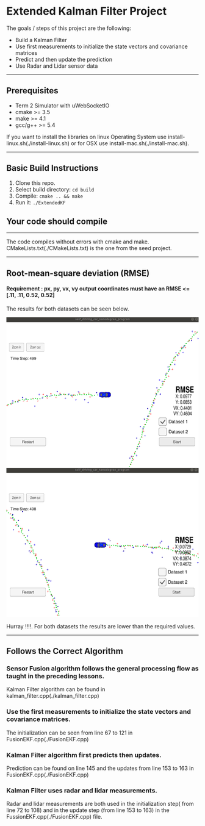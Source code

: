 # Extended Kalman Filter Project

The goals / steps of this project are the following:
* Build a Kalman Filter
* Use first measurements to initialize the state vectors and covariance matrices
* Predict and then update the prediction
* Use Radar and Lidar sensor data

[//]: # (Image References)

[image1]: ./images/dataset1.png "Dataset1"
[image2]: ./images/dataset2.png "Dataset1"

---

## Prerequisites

* Term 2 Simulator with uWebSocketIO
* cmake >= 3.5
* make >= 4.1
* gcc/g++ >= 5.4

If you want to install the libraries on linux Operating System use install-linux.sh(./install-linux.sh) or for OSX use install-mac.sh(./install-mac.sh).

---

## Basic Build Instructions

1. Clone this repo.
2. Select build directory: `cd build`
3. Compile: `cmake .. && make` 
4. Run it: `./ExtendedKF `

## Your code should compile

---

The code compiles without errors with cmake and make. CMakeLists.txt(./CMakeLists.txt) is the one from the seed project.

---

## Root-mean-square deviation (RMSE) 

#### Requirement : px, py, vx, vy output coordinates must have an RMSE <= [.11, .11, 0.52, 0.52]

The results for both datasets can be seen below. 

![alt text][image1]
![alt text][image2]

Hurray !!!!. For both datasets the results are lower than the required values.

---

## Follows the Correct Algorithm

### Sensor Fusion algorithm follows the general processing flow as taught in the preceding lessons.

Kalman Filter algorithm can be found in kalman_filter.cpp(./kalman_filter.cpp)

###  Use the first measurements to initialize the state vectors and covariance matrices.

The initialization can be seen from line 67 to 121 in FusionEKF.cpp(./FusionEKF.cpp)

### Kalman Filter algorithm first predicts then updates.

Prediction can be found on line 145 and the updates from line 153 to 163 in FusionEKF.cpp(./FusionEKF.cpp)

### Kalman Filter uses radar and lidar measurements.

Radar and lidar measurements are both used in the initialization step( from line 72 to 108) and in the update step (from line 153 to 163) in the FussionEKF.cpp(./FusionEKF.cpp) file. 
